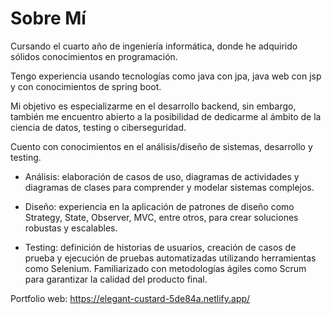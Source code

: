 # Sobre Mí

Cursando el cuarto año de ingeniería informática, donde he adquirido sólidos conocimientos en programación.

Tengo experiencia usando tecnologías como java con jpa, java web con jsp y con conocimientos de spring boot.

Mi objetivo es especializarme en el desarrollo backend, sin embargo, también me encuentro abierto a la posibilidad de dedicarme al ámbito de la ciencia de datos, testing o ciberseguridad.

Cuento con conocimientos en el análisis/diseño de sistemas, desarrollo y testing.

- Análisis: elaboración de casos de uso, diagramas de actividades y diagramas de clases para comprender y modelar sistemas complejos.

- Diseño: experiencia en la aplicación de patrones de diseño como Strategy, State, Observer, MVC, entre otros, para crear soluciones robustas y escalables.

- Testing: definición de historias de usuarios, creación de casos de prueba y ejecución de pruebas automatizadas utilizando herramientas como Selenium. Familiarizado con metodologías ágiles como Scrum para garantizar la calidad del producto final.

Portfolio web: https://elegant-custard-5de84a.netlify.app/
